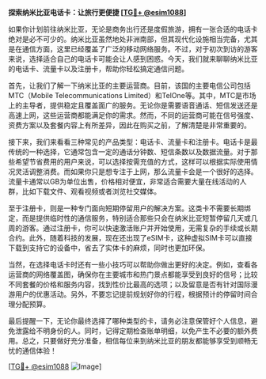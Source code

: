 **探索纳米比亚电话卡：让旅行更便捷 [[TG💪+ @esim1088](https://t.me/s/esim1088)]**

如果你计划前往纳米比亚，无论是商务出行还是度假旅游，拥有一张合适的电话卡绝对是必不可少的。纳米比亚虽然地处非洲南部，但其现代化设施相当完备，尤其是在通信方面，这里已经覆盖了广泛的移动网络服务。不过，对于初次到访的游客来说，选择适合自己的电话卡可能会让人感到困惑。今天，我们就来聊聊纳米比亚的电话卡、流量卡以及注册卡，帮助你轻松搞定通信问题。

首先，让我们了解一下纳米比亚的主要运营商。目前，该国的主要电信公司包括MTC（Mobile Telecommunications Limited）和TelOne等。其中，MTC是市场上的主导者，提供稳定且覆盖面广的服务。无论你是需要语音通话、短信发送还是高速上网，这些运营商都能满足你的需求。然而，不同的运营商可能在信号强度、资费方案以及套餐内容上有所差异，因此在购买之前，了解清楚是非常重要的。

接下来，我们来看看三种常见的产品类型：电话卡、流量卡和注册卡。电话卡是最传统的一种选择，它通常包含一定的通话分钟数、短信条数以及数据流量。对于那些希望节省费用的用户来说，可以选择按需充值的方式，这样可以根据实际使用情况灵活调整消费。而如果你只是想专注于上网，那么流量卡会是一个很好的选择。流量卡通常以GB为单位出售，价格相对便宜，非常适合需要大量在线活动的人群，比如下载文件、观看视频或者浏览社交媒体。

至于注册卡，则是一种专门面向短期停留用户的解决方案。这类卡不需要长期绑定，而是提供临时性的通信服务，特别适合那些只会在纳米比亚短暂停留几天或几周的游客。通过注册卡，你可以快速激活账户并开始使用，无需复杂的手续或长期合约。此外，随着科技的发展，现在还出现了eSIM卡，这种虚拟SIM卡可以直接下载到支持它的设备中，省去了实体卡的麻烦，同时也更加环保。

当然，在选择电话卡时还有一些小技巧可以帮助你做出更好的决定。例如，查看各运营商的网络覆盖图，确保你在主要城市和热门景点都能享受到良好的信号；比较不同套餐的价格和服务内容，找到性价比最高的选项；以及留意是否有针对国际漫游用户的优惠活动。另外，不要忘记提前规划好你的行程，根据预计的停留时间合理分配预算。

最后提醒一下，无论你最终选择了哪种类型的卡，请务必注意保管好个人信息，避免泄露给不明身份的人。同时，记得定期检查账单明细，以免产生不必要的额外费用。总之，只要做好充分准备，相信每位来到纳米比亚的朋友都能够享受到顺畅无忧的通信体验！

[[TG💪+ @esim1088](https://t.me/s/esim1088) ![Image](https://i.postimg.cc/4NQfJmqS/Snipaste-2025-05-13-00-14-12.png)]